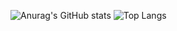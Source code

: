 ![Anurag's GitHub stats](https://github-readme-stats.vercel.app/api?username=AntonioShen&show_icons=true)
![Top Langs](https://github-readme-stats.vercel.app/api/top-langs/?username=AntonioShen)
